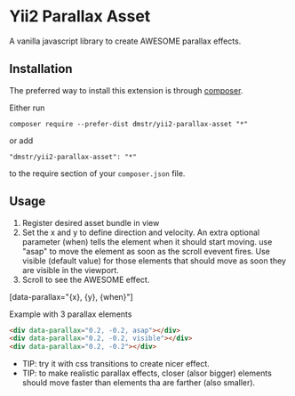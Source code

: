 Yii2 Parallax Asset
===================
A vanilla javascript library to create AWESOME parallax effects.

Installation
------------

The preferred way to install this extension is through [composer](http://getcomposer.org/download/).

Either run

```
composer require --prefer-dist dmstr/yii2-parallax-asset "*"
```

or add

```
"dmstr/yii2-parallax-asset": "*"
```

to the require section of your `composer.json` file.


Usage
-----

1. Register desired asset bundle in view
2. Set the x and y  to define direction and velocity. An extra optional parameter
(when) tells the element when it should start moving. use "asap" to move the element
as soon as the scroll evevent fires. Use visible (default value) for those elements
that should move as soon they are visible in the viewport.
3. Scroll to see the AWESOME effect.

[data-parallax="{x}, {y}, {when}"]

Example with 3 parallax elements

```html
<div data-parallax="0.2, -0.2, asap"></div>
<div data-parallax="0.2, -0.2, visible"></div>
<div data-parallax="0.2, -0.2"></div>
```

* TIP: try it with css transitions to create nicer effect.
* TIP: to make realistic parallax effects, closer (alsor bigger) elements should
move faster than elements tha are farther (also smaller).